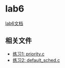 # lab6

[lab6文档](https://chyyuu.gitbooks.io/ucore_os_docs/content/lab6.html)

## 相关文件

* [练习1: priority.c](/ucore/user/priority_c.md)
* [练习2: default_sched.c](/ucore/user/default_sched_c.md)
